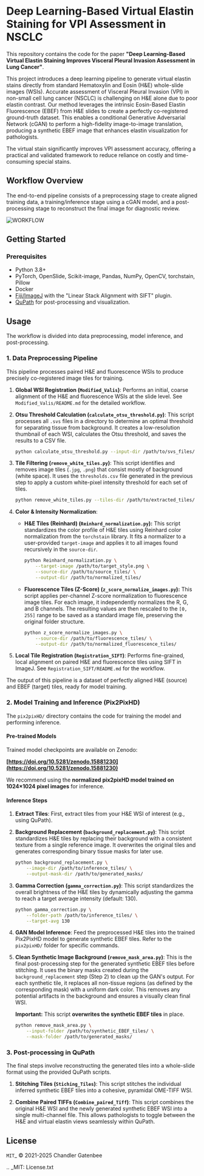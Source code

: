 # Deep Learning-Based Virtual Elastin Staining for VPI Assessment in NSCLC


This repository contains the code for the paper **"Deep Learning-Based Virtual Elastin Staining Improves Visceral Pleural Invasion Assessment in Lung Cancer"**.

This project introduces a deep learning pipeline to generate virtual elastin stains directly from standard Hematoxylin and Eosin (H&E) whole-slide images (WSIs). Accurate assessment of Visceral Pleural Invasion (VPI) in non-small cell lung cancer (NSCLC) is challenging on H&E alone due to poor elastin contrast. Our method leverages the intrinsic Eosin-Based Elastin Fluorescence (EBEF) from H&E slides to create a perfectly co-registered ground-truth dataset. This enables a conditional Generative Adversarial Network (cGAN) to perform a high-fidelity image-to-image translation, producing a synthetic EBEF image that enhances elastin visualization for pathologists.

The virtual stain significantly improves VPI assessment accuracy, offering a practical and validated framework to reduce reliance on costly and time-consuming special stains.

## Workflow Overview

The end-to-end pipeline consists of a preprocessing stage to create aligned training data, a training/inference stage using a cGAN model, and a post-processing stage to reconstruct the final image for diagnostic review.

![WORKFLOW](https://github.com/user-attachments/assets/dd633be9-81a4-4879-8da9-a01b7bfb4046)


## Getting Started

### Prerequisites
*   Python 3.8+
*   PyTorch, OpenSlide, Scikit-image, Pandas, NumPy, OpenCV, torchstain, Pillow
*   Docker
*   [Fiji/ImageJ](https://imagej.net/software/fiji/) with the "Linear Stack Alignment with SIFT" plugin.
*   [QuPath](https://qupath.github.io/) for post-processing and visualization.


## Usage

The workflow is divided into data preprocessing, model inference, and post-processing.

### 1. Data Preprocessing Pipeline

This pipeline processes paired H&E and fluorescence WSIs to produce precisely co-registered image tiles for training.

1.  **Global WSI Registration (`Modified_Valis`)**:
    Performs an initial, coarse alignment of the H&E and fluorescence WSIs at the slide level. See `Modified_Valis/README.md` for the detailed workflow.

2.  **Otsu Threshold Calculation (`calculate_otsu_threshold.py`)**:
    This script processes all `.svs` files in a directory to determine an optimal threshold for separating tissue from background. It creates a low-resolution thumbnail of each WSI, calculates the Otsu threshold, and saves the results to a CSV file.
    ```bash
    python calculate_otsu_threshold.py --input-dir /path/to/svs_files/ --output-csv /path/to/thresholds.csv
    ```

3.  **Tile Filtering (`remove_white_tiles.py`)**:
    This script identifies and removes image tiles (`.jpg`, `.png`) that consist mostly of background (white space). It uses the `thresholds.csv` file generated in the previous step to apply a custom white-pixel intensity threshold for each set of tiles.
    ```bash
    python remove_white_tiles.py --tiles-dir /path/to/extracted_tiles/ --csv-file /path/to/thresholds.csv
    ```

4.  **Color & Intensity Normalization**:
    *   **H&E Tiles (Reinhard) (`Reinhard_normalization.py`):** This script standardizes the color profile of H&E tiles using Reinhard color normalization from the `torchstain` library. It fits a normalizer to a user-provided `target-image` and applies it to all images found recursively in the `source-dir`.
        ```bash
        python Reinhard_normalization.py \
            --target-image /path/to/target_style.png \
            --source-dir /path/to/source_tiles/ \
            --output-dir /path/to/normalized_tiles/
        ```
    *   **Fluorescence Tiles (Z-Score) (`z_score_normalize_images.py`):** This script applies per-channel Z-score normalization to fluorescence image tiles. For each image, it independently normalizes the R, G, and B channels. The resulting values are then rescaled to the `[0, 255]` range to be saved as a standard image file, preserving the original folder structure.
        ```bash
        python z_score_normalize_images.py \
            --source-dir /path/to/fluorescence_tiles/ \
            --output-dir /path/to/normalized_fluorescence_tiles/
        ```

5.  **Local Tile Registration (`Registration_SIFT`)**:
    Performs fine-grained, local alignment on paired H&E and fluorescence tiles using SIFT in ImageJ. See `Registration_SIFT/README.md` for the workflow.

The output of this pipeline is a dataset of perfectly aligned H&E (source) and EBEF (target) tiles, ready for model training.

### 2. Model Training and Inference (Pix2PixHD)

The `pix2pixHD/` directory contains the code for training the model and performing inference.

#### Pre-trained Models
Trained model checkpoints are available on Zenodo:

**[https://doi.org/10.5281/zenodo.15881230](https://doi.org/10.5281/zenodo.15881230)**

We recommend using the **normalized pix2pixHD model trained on 1024×1024 pixel images** for inference.

#### Inference Steps
1.  **Extract Tiles**: First, extract tiles from your H&E WSI of interest (e.g., using QuPath).

2.  **Background Replacement (`background_replacement.py`)**:
    This script standardizes H&E tiles by replacing their background with a consistent texture from a single reference image. It overwrites the original tiles and generates corresponding binary tissue masks for later use.
    ```bash
    python background_replacement.py \
        --image-dir /path/to/inference_tiles/ \
        --output-mask-dir /path/to/generated_masks/
    ```

3.  **Gamma Correction (`gamma_correction.py`)**:
    This script standardizes the overall brightness of the H&E tiles by dynamically adjusting the gamma to reach a target average intensity (default: 130).
    ```bash
    python gamma_correction.py \
        --folder-path /path/to/inference_tiles/ \
        --target-avg 130
    ```

4.  **GAN Model Inference**:
    Feed the preprocessed H&E tiles into the trained Pix2PixHD model to generate synthetic EBEF tiles. Refer to the `pix2pixHD/` folder for specific commands.

5.  **Clean Synthetic Image Background (`remove_mask_area.py`)**:
    This is the final post-processing step for the generated synthetic EBEF tiles before stitching. It uses the binary masks created during the `background_replacement` step (Step 2) to clean up the GAN's output. For each synthetic tile, it replaces all non-tissue regions (as defined by the corresponding mask) with a uniform dark color. This removes any potential artifacts in the background and ensures a visually clean final WSI.

    **Important:** This script **overwrites the synthetic EBEF tiles** in place.

    ```bash
    python remove_mask_area.py \
        --input-folder /path/to/synthetic_EBEF_tiles/ \
        --mask-folder /path/to/generated_masks/
    ```

### 3. Post-processing in QuPath

The final steps involve reconstructing the generated tiles into a whole-slide format using the provided QuPath scripts.

1.  **Stitching Tiles (`Stiching_Tiles`)**:
    This script stitches the individual inferred synthetic EBEF tiles into a cohesive, pyramidal OME-TIFF WSI.

2.  **Combine Paired TIFFs (`Combine_paired_Tiff`)**:
    This script combines the original H&E WSI and the newly generated synthetic EBEF WSI into a single multi-channel file. This allows pathologists to toggle between the H&E and virtual elastin views seamlessly within QuPath.

License
-------

`MIT`_ © 2021-2025 Chandler Gatenbee

.. _MIT: License.txt

